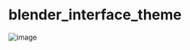 # blender_interface_theme

![image](https://user-images.githubusercontent.com/1472884/178341281-adaec18e-29a7-4c27-992d-b2037a5d6430.png)